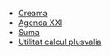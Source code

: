 * [Creama](/economia/creama.html)
* [Agenda XXI](/economia/agendaxxi.html)
* [Suma](/economia/suma.html)
* [Utilitat c&agrave;lcul plusvalia](/economia/util_plusvalia.html)